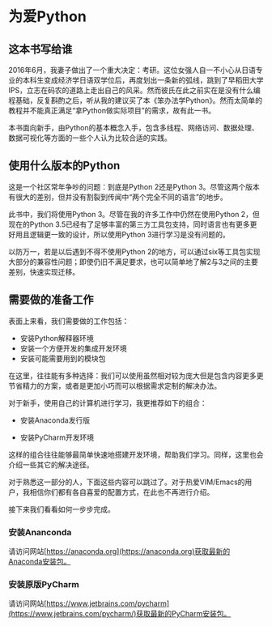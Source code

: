 # 为爱Python

## 这本书写给谁

2016年6月，我妻子做出了一个重大决定：考研。这位女强人自一不小心从日语专业的本科生变成经济学日语双学位后，再度划出一条新的弧线，跳到了早稻田大学IPS，立志在码农的道路上走出自己的风采。然而彼氏在此之前实在是没有什么编程基础，反复斟酌之后，听从我的建议买了本《笨办法学Python》。然而太简单的教程并不能真正满足“拿Python做实际项目”的需求，故有此一书。

本书面向新手，由Python的基本概念入手，包含多线程、网络访问、数据处理、数据可视化等方面的一些个人认为比较合适的实践。

## 使用什么版本的Python

这是一个社区常年争吵的问题：到底是Python 2还是Python 3。尽管这两个版本有很大的差别，但并没有割裂到传闻中“两个完全不同的语言”的地步。

此书中，我们将使用Python 3。尽管在我的许多工作中仍然在使用Python 2，但现在的Python 3.5已经有了足够丰富的第三方工具包支持，同时语言也有更多更好用且逻辑更一致的设计，所以使用Python 3进行学习是没有问题的。

以防万一，若是以后遇到不得不使用Python 2的地方，可以通过six等工具包实现大部分的兼容性问题；即使仍旧不满足要求，也可以简单地了解2与3之间的主要差别，快速实现迁移。

## 需要做的准备工作

表面上来看，我们需要做的工作包括：

* 安装Python解释器环境
* 安装一个方便开发的集成开发环境
* 安装可能需要用到的模块包

在这里，往往能有多种选择：我们可以使用虽然相对较为庞大但是包含内容更多更节省精力的方案，或者是更加小巧而可以根据需求定制的解决办法。

对于新手，使用自己的计算机进行学习，我更推荐如下的组合：

* 安装Anaconda发行版

* 安装PyCharm开发环境

这样的组合往往能够最简单快速地搭建开发环境，帮助我们学习。同样，这里也会介绍一些其它的解决途径。

对于熟悉这一部分的人，下面这些内容可以跳过了。对于热爱VIM/Emacs的用户，我相信你们都有各自喜爱的配置方式，在此也不再进行介绍。

接下来我们看看如何一步步完成。

### 安装Ananconda

请访问网站[https://anaconda.org](https://anaconda.org)获取最新的Anaconda安装包。

### 安装原版PyCharm

请访问网站[https://www.jetbrains.com/pycharm](https://www.jetbrains.com/pycharm/)获取最新的PyCharm安装包。

